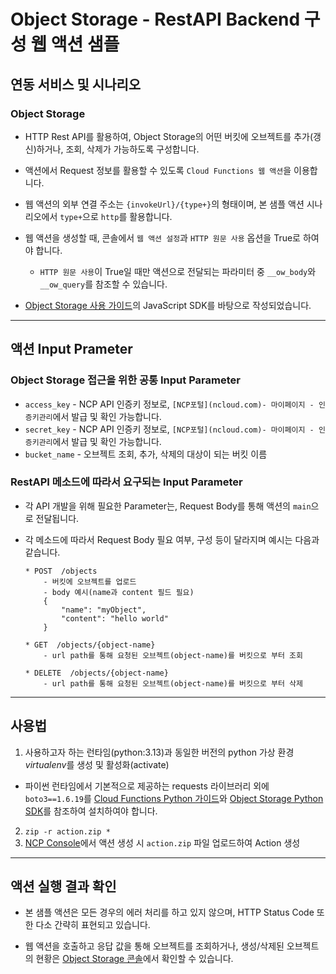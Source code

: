 # Object Storage - RestAPI Backend 구성 웹 액션 샘플
## 연동 서비스 및 시나리오
### Object Storage
+ HTTP Rest API를 활용하여, Object Storage의 어떤 버킷에 오브젝트를 추가(갱신)하거나, 조회, 삭제가 가능하도록 구성합니다.

+ 액션에서 Request 정보를 활용할 수 있도록 `Cloud Functions 웹 액션`을 이용합니다.

+ 웹 액션의 외부 연결 주소는 `{invokeUrl}/{type+}`의 형태이며, 본 샘플 액션 시나리오에서 `type+`으로 `http`를 활용합니다.

+ 웹 액션을 생성할 때, 콘솔에서 `웹 액션 설정`과 `HTTP 원문 사용` 옵션을 True로 하여야 합니다.
    + `HTTP 원문 사용`이 True일 때만 액션으로 전달되는 파라미터 중 `__ow_body`와 `__ow_query`를 참조할 수 있습니다.

+ [Object Storage 사용 가이드](https://guide.ncloud-docs.com/docs/storage-storage-8-4)의 JavaScript SDK를 바탕으로 작성되었습니다.

---
## 액션 Input Prameter
### Object Storage 접근을 위한 공통 Input Parameter
+ `access_key` - NCP API 인증키 정보로, `[NCP포털](ncloud.com)- 마이페이지 - 인증키관리`에서 발급 및 확인 가능합니다.
+ `secret_key` - NCP API 인증키 정보로, `[NCP포털](ncloud.com)- 마이페이지 - 인증키관리`에서 발급 및 확인 가능합니다.
+ `bucket_name` - 오브젝트 조회, 추가, 삭제의 대상이 되는 버킷 이름

### RestAPI 메소드에 따라서 요구되는 Input Parameter
+ 각 API 개발을 위해 필요한 Parameter는, Request Body를 통해 액션의 `main`으로 전달됩니다.
+ 각 메소드에 따라서 Request Body 필요 여부, 구성 등이 달라지며 예시는 다음과 같습니다.

    ```
    * POST  /objects
        - 버킷에 오브젝트를 업로드
        - body 예시(name과 content 필드 필요)
        {
            "name": "myObject",
            "content": "hello world"
        }
    
    * GET  /objects/{object-name}
        - url path를 통해 요청된 오브젝트(object-name)를 버킷으로 부터 조회

    * DELETE  /objects/{object-name}
        - url path를 통해 요청된 오브젝트(object-name)를 버킷으로 부터 삭제
    ```

---
## 사용법
1. 사용하고자 하는 런타임(python:3.13)과 동일한 버전의 python 가상 환경 *virtualenv*를 생성 및 활성화(activate)
+ 파이썬 런타임에서 기본적으로 제공하는 requests 라이브러리 외에 `boto3==1.6.19`를 [Cloud Functions Python 가이드](https://guide.ncloud-docs.com/docs/compute-compute-15-2-2)와 [Object Storage Python SDK](https://guide.ncloud-docs.com/docs/storage-storage-8-2)를 참조하여 설치하여야 합니다.
2. `zip -r action.zip *`
3. [NCP Console](console.ncloud.com)에서 액션 생성 시 `action.zip` 파일 업로드하여 Action 생성

---
## 액션 실행 결과 확인
+ 본 샘플 액션은 모든 경우의 에러 처리를 하고 있지 않으며, HTTP Status Code 또한 다소 간략히 표현되고 있습니다.

+ 웹 액션을 호출하고 응답 값을 통해 오브젝트를 조회하거나, 생성/삭제된 오브젝트의 현황은 [Object Storage 콘솔](https://console.ncloud.com/objectStorage/objectStorageList)에서 확인할 수 있습니다.